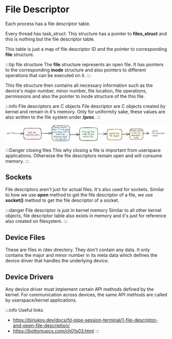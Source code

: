 # File Descriptor

Each process has a file descriptor table.

Every thread has task_struct. This structure has a pointer to **files_struct** and
this is nothing but the file descriptor table.

This table is just a map of file descriptor ID and the pointer to corresponding **file** structure.

:::tip file structure
The **file** structure represents an open file.
It has pointers to the corresponding **inode** structure and
also pointers to different operations that can be executed on it.
:::

This file structure then contains all necessary information such as the device's major number, minor number,
file location, file operations, permissions and also the pointer to inode structure of the this file.

:::info File descriptors are C objects
File descriptor are C objects created by kernel and remain in it's memory.
Only for uniformity sake, these values are also written to the file system under **/proc**.
:::

![steps to get a file](../../static/img/access-file-inode.excalidraw.png)

:::Danger closing files
This why closing a file is important from userspace applications.
Otherwise the file descriptors remain open and will consume memory.
:::

## Sockets

File descriptors aren't just for actual files. It's also used for sockets.
Similar to how we use **open** method to get the file descriptor of a file,
we use **socket()** method to get the file descriptor of a socket.

:::danger File descriptor is just in kernel memory
Similar to all other kernel objects, file descriptor table also exists in memory and
it's just for reference also created on filesystem.
:::

## Device Files

These are files in /dev directory. They don't contain any data.
It only contains the major and minor number in its meta data which defines the device driver that handles the underlying device.

## Device Drivers

Any device driver must implement certain API methods defined by the kernel.
For communication across devices, the same API methods are called by userspace/kernel applications.

:::info Useful links

-   https://biriukov.dev/docs/fd-pipe-session-terminal/1-file-descriptor-and-open-file-description/
-   https://bottomupcs.com/ch01s03.html
    :::
